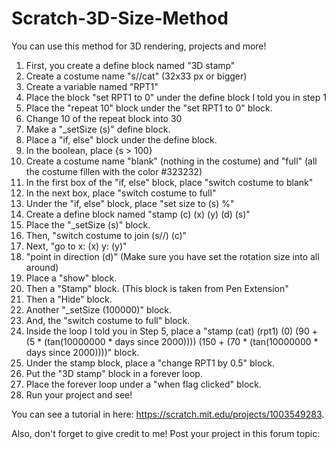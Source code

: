 # Scratch-3D-Size-Method
You can use this method for 3D rendering, projects and more!

1. First, you create a define block named "3D stamp"
2. Create a costume name "s//cat" (32x33 px or bigger)
3. Create a variable named "RPT1"
4. Place the block "set RPT1 to 0" under the define block I told you in step 1
5. Place the "repeat 10" block under the "set RPT1 to 0" block.
6. Change 10 of the repeat block into 30
7. Make a "_setSize (s)" define block.
8. Place a "if, else" block under the define block. 
9. In the boolean, place {s > 100}
10. Create a costume name "blank" (nothing in the costume) and "full" (all the costume fillen with the color #323232)
11. In the first box of the "if, else" block, place "switch costume to blank"
12. In the next box, place "switch costume to full"
13. Under the "if, else" block, place "set size to (s) %"
14. Create a define block named "stamp (c) (x) (y) (d) (s)"
15. Place the "_setSize (s)" block.
16. Then, "switch costume to join (s//) (c)"
17. Next, "go to x: (x) y: (y)"
18. "point in direction (d)" (Make sure you have set the rotation size into all around)
19. Place a "show" block.
20. Then a "Stamp" block. (This block is taken from Pen Extension"
21. Then a "Hide" block.
22. Another "_setSize (100000)" block.
23. And, the "switch costume to full" block.
24. Inside the loop I told you in Step 5, place a "stamp (cat) (rpt1) (0) (90 + (5 * (tan(10000000 * days since 2000)))) (150 + (70 * (tan(10000000 * days since 2000))))" block.
25. Under the stamp block, place a "change RPT1 by 0.5" block.
26. Put the "3D stamp" block in a forever loop.
27. Place the forever loop under a "when flag clicked" block.
28. Run your project and see!

You can see a tutorial in here: https://scratch.mit.edu/projects/1003549283. 

Also, don't forget  to give credit to me!
Post your project in this forum topic: 
